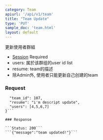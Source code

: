 ```yaml
---
category: Team
apiurl: '/api/v1/team'
title: "Team Update"
type: 'PUT'
sample_doc: 'team.html'
layout: default
---
```


更新使用者群組
* [Session](#/authentication) Required
* users: 属於该群组的user id list
* resume: team的描述
* 除Admin外, 使用者只能更新自己创建的team

### Request
```{
  "team_id": 107,
  "resume": "i'm descript update",
  "users": [4,5,6,7]
}```

### Response

```Status: 200```
```{"message":"team updated!"}```
